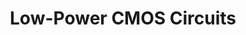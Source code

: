 ---
type: book
publisher: "CRC Press"
title: "Low-Power CMOS Circuits"
link: https://www.crcpress.com/Low-Power-CMOS-Circuits-Technology-Logic-Design-and-CAD-Tools/Piguet/p/book/9780849395376
isbn: 978-1-42003-650-3
year: 2005
authors:
  - name: Piguet
    first: Christian
---